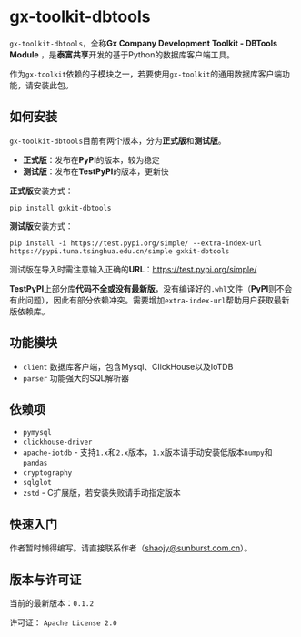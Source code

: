 # gx-toolkit-dbtools

`gx-toolkit-dbtools`，全称**Gx Company Development Toolkit - DBTools Module** ，是**泰富共享**开发的基于Python的数据库客户端工具。

作为`gx-toolkit`依赖的子模块之一，若要使用`gx-toolkit`的通用数据库客户端功能，请安装此包。

## 如何安装

`gx-toolkit-dbtools`目前有两个版本，分为**正式版**和**测试版**。

- **正式版**：发布在**PyPI**的版本，较为稳定
- **测试版**：发布在**TestPyPI**的版本，更新快

**正式版**安装方式：

```
pip install gxkit-dbtools
```

**测试版**安装方式：

```
pip install -i https://test.pypi.org/simple/ --extra-index-url https://pypi.tuna.tsinghua.edu.cn/simple gxkit-dbtools
```

测试版在导入时需注意输入正确的**URL**：https://test.pypi.org/simple/

**TestPyPI**上部分库**代码不全或没有最新版**，没有编译好的`.whl`文件（**PyPI**则不会有此问题），因此有部分依赖冲突。需要增加`extra-index-url`帮助用户获取最新版依赖库。

## 功能模块

- `client` 数据库客户端，包含Mysql、ClickHouse以及IoTDB
- `parser` 功能强大的SQL解析器

## 依赖项

- `pymysql` 
- `clickhouse-driver`
- `apache-iotdb` - 支持`1.x`和`2.x`版本，`1.x`版本请手动安装低版本`numpy`和`pandas`
- `cryptography`
- `sqlglot`
- `zstd` - C扩展版，若安装失败请手动指定版本

## 快速入门

作者暂时懒得编写。请直接联系作者（shaojy@sunburst.com.cn）。

## 版本与许可证

当前的最新版本：`0.1.2`

许可证： `Apache License 2.0` 